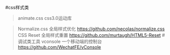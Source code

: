 #css样式类
>animate.css   css3.0运动库

>Normalize.css   全局样式优化 
https://github.com/necolas/normalize.css
>CSS Reset     全局样式重置
https://github.com/murtaugh/HTML5-Reset
#调试类工具
>vconsole  一个移动端的控制台
https://github.com/WechatFE/vConsole
